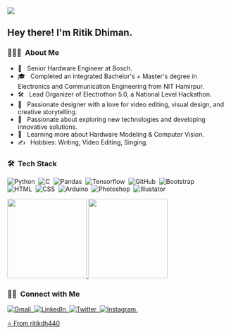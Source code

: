 <img src="https://github.com/ritikdh440/ritikdh440/blob/main/11676981027847.jpeg">

<h2> Hey there! I'm Ritik Dhiman.</h2> 

<h3> 👨🏻‍💻 &nbsp;About Me </h3> 

- 💼 &nbsp; Senior Hardware Engineer at Bosch.
- 🎓 &nbsp; Completed an integrated Bachelor's + Master's degree in Electronics and Communication Engineering from NIT Hamirpur.
- 🛠️ &nbsp; Lead Organizer of Electrothon 5.0, a National Level Hackathon.
- 🎨 &nbsp; Passionate designer with a love for video editing, visual design, and creative storytelling.
- 🤔 &nbsp; Passionate about exploring new technologies and developing innovative solutions.
- 🌱 &nbsp; Learning more about Hardware Modeling & Computer Vision.
- ✍️ &nbsp; Hobbies: Writing, Video Editing, Singing. <br>

### 🛠 &nbsp;Tech Stack



![Python](https://img.shields.io/badge/python%20-%2314354C.svg?&style=for-the-badge&logo=python&logoColor=white)&nbsp;
![C](https://img.shields.io/badge/c%20-%2300599C.svg?&style=for-the-badge&logo=c&logoColor=white)&nbsp;
![Pandas](https://img.shields.io/badge/pandas%20-%23150458.svg?&style=for-the-badge&logo=pandas&logoColor=white)&nbsp;
![Tensorflow](https://img.shields.io/badge/TensorFlow%20-%23FF6F00.svg?&style=for-the-badge&logo=TensorFlow&logoColor=white)&nbsp;
![GitHub](https://img.shields.io/badge/github%20-%23121011.svg?&style=for-the-badge&logo=github&logoColor=white)&nbsp;
![Bootstrap](https://img.shields.io/badge/-Bootstrap-05122A?&style=for-the-badge&logo=bootstrap&logoColor=563D7C)&nbsp;<br>
![HTML](https://img.shields.io/badge/html5%20-%23E34F26.svg?&style=for-the-badge&logo=html5&logoColor=white)&nbsp;
![CSS](https://img.shields.io/badge/css3%20-%231572B6.svg?&style=for-the-badge&logo=css3&logoColor=white)&nbsp;
![Arduino](https://img.shields.io/badge/-Arduino-00979D?style=for-the-badge&logo=Arduino&logoColor=white)&nbsp;
![Photoshop](https://img.shields.io/badge/adobe%20photoshop%20-%2331A8FF.svg?&style=for-the-badge&logo=adobe%20photoshop&logoColor=white)&nbsp;
![Illustator](https://img.shields.io/badge/adobe%20illustrator%20-%23FF9A00.svg?&style=for-the-badge&logo=adobe%20illustrator&logoColor=white)&nbsp;

<a href="https://github.com/ritikdh440">
  <img height="180em" src="https://github-readme-stats.vercel.app/api?username=ritikdh440&theme=buefy&show_icons=true" />
  <img height="180em" src="https://github-readme-stats.vercel.app/api/top-langs/?username=ritikdh440&theme=buefy&layout=compact" />
</a>

<br/>

<h3>🤝🏻 &nbsp;Connect with Me </h3> 

<p align="left">
<a href = mailto:rkdh440fficial@gmail.com ><img alt="Gmail" src="https://img.shields.io/badge/Gmail-D14836?style=for-the-badge&logo=gmail&logoColor=white">&nbsp;
<a href = "https://www.linkedin.com/in/ritik-dhiman/"><img alt="LinkedIn" src="https://img.shields.io/badge/linkedin%20-%230077B5.svg?&style=for-the-badge&logo=linkedin&logoColor=white">&nbsp;
<a href ="https://twitter.com/ritik_dhiman_"><img alt="Twitter" src="https://img.shields.io/badge/Twitter%20-%231DA1F2.svg?&style=for-the-badge&logo=Twitter&logoColor=white"/>&nbsp;
<a href="https://www.instagram.com/ritik.dhiman/"><img alt="Instagram" src="https://img.shields.io/badge/Instagram%20-%23E4405F.svg?&style=for-the-badge&logo=Instagram&logoColor=white"/>&nbsp;

⭐️ From [ritikdh440](https://github.com/ritikdh440)

